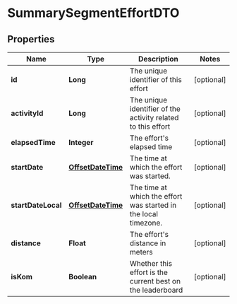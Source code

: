 

# SummarySegmentEffortDTO

## Properties

Name | Type | Description | Notes
------------ | ------------- | ------------- | -------------
**id** | **Long** | The unique identifier of this effort |  [optional]
**activityId** | **Long** | The unique identifier of the activity related to this effort |  [optional]
**elapsedTime** | **Integer** | The effort&#39;s elapsed time |  [optional]
**startDate** | [**OffsetDateTime**](OffsetDateTime.md) | The time at which the effort was started. |  [optional]
**startDateLocal** | [**OffsetDateTime**](OffsetDateTime.md) | The time at which the effort was started in the local timezone. |  [optional]
**distance** | **Float** | The effort&#39;s distance in meters |  [optional]
**isKom** | **Boolean** | Whether this effort is the current best on the leaderboard |  [optional]



